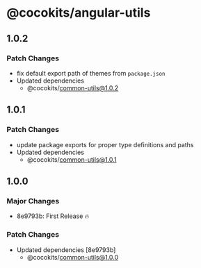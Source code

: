 # @cocokits/angular-utils

## 1.0.2

### Patch Changes

- fix default export path of themes from `package.json`
- Updated dependencies
  - @cocokits/common-utils@1.0.2

## 1.0.1

### Patch Changes

- update package exports for proper type definitions and paths
- Updated dependencies
  - @cocokits/common-utils@1.0.1

## 1.0.0

### Major Changes

- 8e9793b: First Release 🔥

### Patch Changes

- Updated dependencies [8e9793b]
  - @cocokits/common-utils@1.0.0
